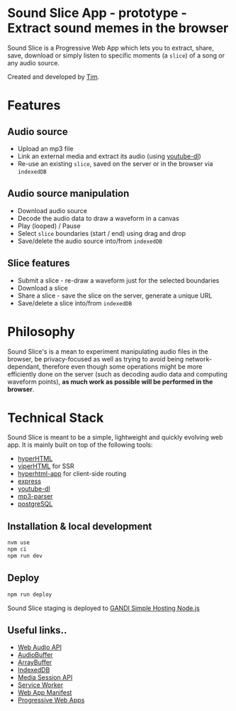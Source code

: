 # Sound Slice App - prototype - Extract sound memes in the browser

Sound Slice is a Progressive Web App which lets you to extract, share, save, download or simply listen to specific moments (a `slice`) of a song or any audio source.

Created and developed by [Tim](https://twitter.com/tpillard).

# Features

## Audio source

- Upload an mp3 file
- Link an external media and extract its audio (using [youtube-dl](https://github.com/rg3/youtube-dl))
- Re-use an existing `slice`, saved on the server or in the browser via `indexedDB`

## Audio source manipulation

- Download audio source
- Decode the audio data to draw a waveform in a canvas
- Play (looped) / Pause
- Select `slice` boundaries (start / end) using drag and drop
- Save/delete the audio source into/from `indexedDB`

## Slice features

- Submit a slice - re-draw a waveform just for the selected boundaries
- Download a slice
- Share a slice - save the slice on the server, generate a unique URL
- Save/delete a slice into/from `indexedDB`

# Philosophy

Sound Slice's is a mean to experiment manipulating audio files in the browser, be privacy-focused as well as trying to avoid being network-dependant, therefore even though some operations might be more efficiently done on the server (such as decoding audio data and computing waveform points), __as much work as possible will be performed in the browser__.

# Technical Stack

Sound Slice is meant to be a simple, lightweight and quickly evolving web app.
It is mainly built on top of the following tools:
- [hyperHTML](https://github.com/WebReflection/hyperHTML)
- [viperHTML](https://github.com/WebReflection/viperHTML) for SSR
- [hyperhtml-app](https://github.com/WebReflection/hyperhtml-app) for client-side routing
- [express](https://github.com/expressjs/express)
- [youtube-dl](https://github.com/rg3/youtube-dl)
- [mp3-parser](https://github.com/biril/mp3-parser)
- [postgreSQL](PostgreSQL)

## Installation & local development

```sh
nvm use
npm ci
npm run dev
```

## Deploy

```sh
npm run deploy
```

Sound Slice staging is deployed to [GANDI Simple Hosting Node.js](https://www.gandi.net/en/simple-hosting)

## Useful links..

- [Web Audio API](https://developer.mozilla.org/en-US/docs/Web/API/Web_Audio_API)
- [AudioBuffer](https://developer.mozilla.org/en-US/docs/Web/API/AudioBuffer)
- [ArrayBuffer](https://developer.mozilla.org/en-US/docs/Web/JavaScript/Reference/Global_Objects/ArrayBuffer)
- [IndexedDB](https://developer.mozilla.org/en-US/docs/Web/API/IndexedDB_API/Using_IndexedDB)
- [Media Session API](https://developer.mozilla.org/en-US/docs/Web/API/Media_Session_API)
- [Service Worker](https://developer.mozilla.org/en-US/docs/Web/API/Service_Worker_API/Using_Service_Workers)
- [Web App Manifest](https://developer.mozilla.org/en-US/docs/Web/Manifest)
- [Progressive Web Apps](https://developer.mozilla.org/en-US/docs/Web/Progressive_web_apps)
